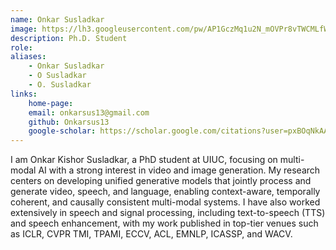 ```yaml
---
name: Onkar Susladkar
image: https://lh3.googleusercontent.com/pw/AP1GczMq1u2N_mOVPr8vTWCMLfWvqz0oNqPyGW7zvJUm6KXsDGwRTNF2-GqttL9TWLbgqABqqKv6kLSlwz92djjIr7Qz-ED8GhJ81Nj9s4Vh7jIdYZajQVFcYJiWS5Tm0qKL_gY_1-h-pK0qJyY67TJ4A2FT0A=w936-h911-s-no-gm
description: Ph.D. Student
role:  
aliases:
    - Onkar Susladkar
    - O Susladkar
    - O. Susladkar
links: 
    home-page:  
    email: onkarsus13@gmail.com
    github: Onkarsus13
    google-scholar: https://scholar.google.com/citations?user=pxBOqNkAAAAJ&hl=en
---
```


I am Onkar Kishor Susladkar, a PhD student at UIUC, focusing on multi-modal AI with a strong interest in video and image generation. My research centers on developing unified generative models that jointly process and generate video, speech, and language, enabling context-aware, temporally coherent, and causally consistent multi-modal systems. I have also worked extensively in speech and signal processing, including text-to-speech (TTS) and speech enhancement, with my work published in top-tier venues such as ICLR, CVPR TMI, TPAMI, ECCV, ACL, EMNLP, ICASSP, and WACV.